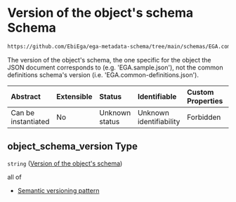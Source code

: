 # Version of the object's schema Schema

```txt
https://github.com/EbiEga/ega-metadata-schema/tree/main/schemas/EGA.common-definitions.json#/definitions/schema_descriptor/properties/object_schema_version
```

The version of the object's schema, the one specific for the object the JSON document corresponds to (e.g. 'EGA.sample.json'), not the common definitions schema's version (i.e. 'EGA.common-definitions.json').

| Abstract            | Extensible | Status         | Identifiable            | Custom Properties | Additional Properties | Access Restrictions | Defined In                                                                                           |
| :------------------ | :--------- | :------------- | :---------------------- | :---------------- | :-------------------- | :------------------ | :--------------------------------------------------------------------------------------------------- |
| Can be instantiated | No         | Unknown status | Unknown identifiability | Forbidden         | Allowed               | none                | [EGA.common-definitions.json\*](../../../schemas/EGA.common-definitions.json "open original schema") |

## object\_schema\_version Type

`string` ([Version of the object's schema](ega-12-definitions-schema-descriptor-properties-version-of-the-objects-schema.md))

all of

* [Semantic versioning pattern](ega-12-definitions-schema-descriptor-properties-version-of-the-objects-schema-allof-semantic-versioning-pattern.md "check type definition")
